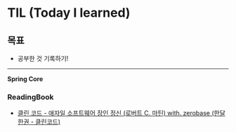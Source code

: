 # **TIL (Today I learned)**

## **목표**

- 공부한 것 기록하기!

---

**Spring Core**

### **ReadingBook**

- [클린 코드 - 애자일 소프트웨어 장인 정신 (로버트 C. 마틴) with. zerobase (한달한권 - 클린코드)](https://github.com/Yeni924/TIL/tree/main/readingbook/cleancode)
